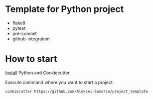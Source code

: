 # Template for Python project

- flake8
- pytest
- pre-commit
- github-integration

# How to start

[Install](https://cookiecutter.readthedocs.io/en/1.7.2/installation.html) Python and Cookiecutter.

Execute command where you want to start a project.
```
cookiecutter https://github.com/Aleksei-Samarin/project_template
```

